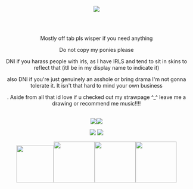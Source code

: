 
<p align="center"><img src=https://i.pinimg.com/736x/75/cc/dc/75ccdc6022f4a35678bddfff27fc1740.jpg></p>
   <br><br>

  <p align ="center"> Mostly off tab pls wisper if you need anything <br>
 <p align="center">Do not copy my ponies please

 <p align="center">DNI if you harass people with irls, as I have IRLS and tend to sit in skins to reflect that (itll be in my display name to indicate it)
 <p align="center">also DNI if you're just genuinely an asshole or bring drama I'm not gonna tolerate it. It isn't that hard to mind your own business
 <p align="center">. Aside from all that id love if u checked out my strawpage ^_^ leave me a drawing or recommend me music!!!!<br><br>
 <p align="center"> <img src=https://64.media.tumblr.com/59b98f924cb2d0dfa66a8dfe507de6cb/1178485fdfbcc34b-75/s250x400/2f3df3ddce2fecbf423e5c024ca6b2ef26cbc8c1.gifv><img src=https://64.media.tumblr.com/6e426e4aedde0370fdae1eeb114d4544/70882ed59854440f-80/s250x400/9fab4d97e8ccb2f9332e0874a0e52fbda5d4f5de.gifv>
  
  
<p align="center"> <img src=https://64.media.tumblr.com/285fe4860371b0e42a821c73f7d2bd79/dfdc84d3fcb33f75-7f/s100x200/ee825cba473abcbae4c62b1a67d19138cdaa9e00.gif> <img src=https://64.media.tumblr.com/93cee0a3056c04e3f3a1d7901cebc52f/8d4d21770b733536-1e/s100x200/75165f3ea0f62a3c027e0838d544dfed9529f5e4.gifv>



<p align="center"><img src=https://i.pinimg.com/474x/2f/9e/31/2f9e319b0feeb392cd5d57f006b1c358.jpg width="100"><img src=https://64.media.tumblr.com/58fa86c8207c113307968b400d7b2668/c70932fce588c2e5-e9/s100x200/8a6977391e69ef8cf067621867cc12cdcc0cb792.gifv width="110"><img src=https://64.media.tumblr.com/96a5cb9c779fdcb3dc659a54ffeedd37/24852f49d3a91228-b5/s100x200/b8d71be6dd7f44ac69e5f477740cc2e65361cb20.gifv width="110"><img src=https://64.media.tumblr.com/6ddf7075bb879fc19cf9ce83d63dffff/6d7dbe3e1a02d156-72/s100x200/2b1e8f0dd18595f588542969bc6e36f9618459c1.gifv width="110">
 <br><br>
